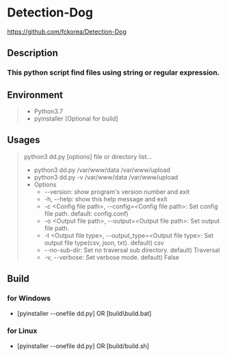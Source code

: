 # Detection-Dog
https://github.com/fckorea/Detection-Dog

## Description
### This python script find files using string or regular expression.

## Environment
> * Python3.7
> * pyinstaller [Optional for build]

## Usages
> python3 dd.py [options] file or directory list...
> * python3 dd.py /var/www/data /var/www/upload
> * python3 dd.py -v /var/www/data /var/www/upload
> * Options
>   * --version: show program's version number and exit
>   * -h, --help: show this help message and exit
>   * -c &lt;Config file path&gt;, --config=&lt;Config file path&gt;: Set config file path. default: config.conf)
>   * -o &lt;Output file path&gt;, --output=&lt;Output file path&gt;: Set output file path.
>   * -t &lt;Output file type&gt;, --output_type=&lt;Output file type&gt;: Set output file type(csv, json, txt). default) csv
>   * --no-sub-dir: Set no traversal sub directory. default) Traversal
>   * -v, --verbose: Set verbose mode. default) False

## Build
### for Windows
* [pyinstaller --onefile dd.py] OR [build\build.bat]
### for Linux
* [pyinstaller --onefile dd.py] OR [build/build.sh]